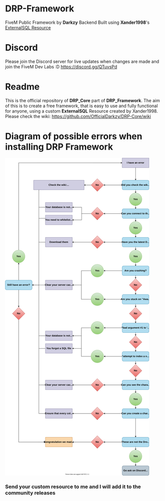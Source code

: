# DRP-Framework

FiveM Public Framework by **Darkzy**
Backend Built using **Xander1998**'s [ExternalSQL Resource](https://github.com/xander1998/ExternalSQL)

# Discord

Please join the Discord server for live updates when changes are made and join the FiveM Dev Labs :D
https://discord.gg/QTuvsPd

# Readme

This is the official repository of **DRP_Core** part of **DRP_Framework**.
The aim of this is to create a free framework, that is easy to use and fully functional for anyone, using a custom **ExternalSQL** Resource created by Xander1998.
Please check the wiki: https://github.com/OfficialDarkzy/DRP-Core/wiki

# Diagram of possible errors when installing DRP Framework

![Diagram](./wiki/Error%20Diagram.svg)


### Send your custom resource to me and I will add it to the community releases
